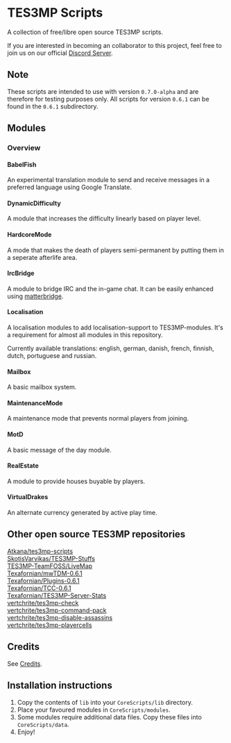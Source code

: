 # TES3MP Scripts

A collection of free/libre open source TES3MP scripts.

If you are interested in becoming an collaborator to this project, feel
free to join us on our official [Discord Server](https://discord.gg/uFCN6GP).

## Note

These scripts are intended to use with version `0.7.0-alpha` and are
therefore for testing purposes only. All scripts for version `0.6.1` can
be found in the `0.6.1` subdirectory.

## Modules

### Overview

#### BabelFish

An experimental translation module to send and receive messages in a preferred language using Google Translate.

#### DynamicDifficulty

A module that increases the difficulty linearly based on player level.

#### HardcoreMode

A mode that makes the death of players semi-permanent by putting them in a seperate afterlife area.

#### IrcBridge

A module to bridge IRC and the in-game chat. It can be easily enhanced using [matterbridge](https://github.com/42wim/matterbridge).

#### Localisation

A localisation modules to add localisation-support to TES3MP-modules. It's a requirement for almost all modules in this repository.

Currently available translations: english, german, danish, french, finnish, dutch, portuguese and russian.

#### Mailbox

A basic mailbox system.

#### MaintenanceMode

A maintenance mode that prevents normal players from joining.

#### MotD

A basic message of the day module.

#### RealEstate

A module to provide houses buyable by players.

#### VirtualDrakes

An alternate currency generated by active play time.

## Other open source TES3MP repositories

[Atkana/tes3mp-scripts](https://github.com/Atkana/tes3mp-scripts/)  
[SkotisVarvikas/TES3MP-Stuffs](https://github.com/SkotisVarvikas/TES3MP-Stuffs)  
[TES3MP-TeamFOSS/LiveMap](https://github.com/TES3MP-TeamFOSS/LiveMap)  
[Texafornian/mwTDM-0.6.1](https://github.com/Texafornian/mwTDM-0.6.1)  
[Texafornian/Plugins-0.6.1](https://github.com/Texafornian/Plugins-0.6.1)  
[Texafornian/TCC-0.6.1](https://github.com/Texafornian/TCC-0.6.1)  
[Texafornian/TES3MP-Server-Stats](https://github.com/Texafornian/TES3MP-Server-Stats)  
[vertchrite/tes3mp-check](https://github.com/vertchrite/tes3mp-check)  
[vertchrite/tes3mp-command-pack](https://github.com/vertchrite/tes3mp-command-pack)  
[vertchrite/tes3mp-disable-assassins](https://github.com/vertchrite/tes3mp-disable-assassins)  
[vertchrite/tes3mp-playercells](https://github.com/vertchrite/tes3mp-playercells)  

## Credits

See [Credits](CREDITS.md).

## Installation instructions

1. Copy the contents of `lib` into your `CoreScripts/lib` directory.
2. Place your favoured modules in `CoreScripts/modules`.
3. Some modules require additional data files. Copy these files into `CoreScripts/data`.
4. Enjoy!
